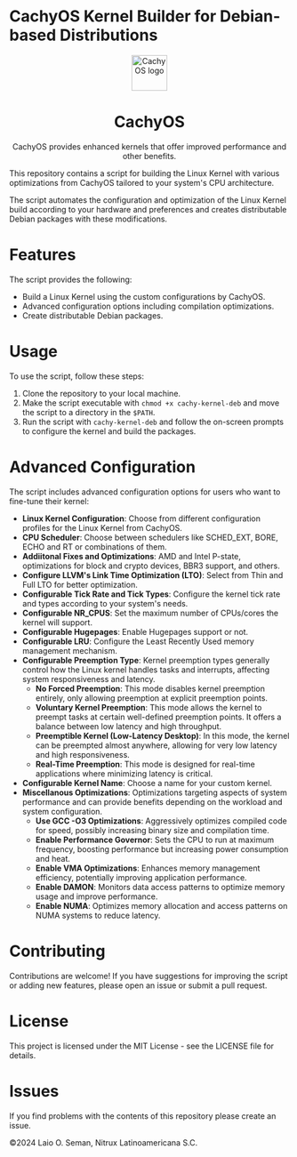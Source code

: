 # CachyOS Kernel Builder for Debian-based Distributions

<div align="center">
  <img src="https://wiki.cachyos.org/_astro/logo.BL2wM24g_Z1ms4u6.webp" width="64" alt="CachyOS logo"></img>
  <br/>
  <h1 align="center">CachyOS</h1>
  <p align="center">CachyOS provides enhanced kernels that offer improved performance and other benefits.</p>
</div>


This repository contains a script for building the Linux Kernel with various optimizations from CachyOS tailored to your system's CPU architecture.

The script automates the configuration and optimization of the Linux Kernel build according to your hardware and preferences and creates distributable Debian packages with these modifications.

# Features

The script provides the following:

- Build a Linux Kernel using the custom configurations by CachyOS.
- Advanced configuration options including compilation optimizations.
- Create distributable Debian packages.

# Usage

To use the script, follow these steps:

1. Clone the repository to your local machine.
2. Make the script executable with `chmod +x cachy-kernel-deb` and move the script to a directory in the `$PATH`.
3. Run the script with `cachy-kernel-deb` and follow the on-screen prompts to configure the kernel and build the packages.

# Advanced Configuration

The script includes advanced configuration options for users who want to fine-tune their kernel:

- **Linux Kernel Configuration**: Choose from different configuration profiles for the Linux Kernel from CachyOS.
- **CPU Scheduler**: Choose between schedulers like SCHED_EXT, BORE, ECHO and RT or combinations of them.
- **Addiitonal Fixes and Optimizations**: AMD and Intel P-state, optimizations for block and crypto devices, BBR3 support, and others.
- **Configure LLVM's Link Time Optimization (LTO)**: Select from Thin and Full LTO for better optimization.
- **Configurable Tick Rate and Tick Types**: Configure the kernel tick rate and types according to your system's needs.
- **Configurable NR_CPUS**: Set the maximum number of CPUs/cores the kernel will support.
- **Configurable Hugepages**: Enable Hugepages support or not.
- **Configurable LRU**: Configure the Least Recently Used memory management mechanism.
- **Configurable Preemption Type**: Kernel preemption types generally control how the Linux kernel handles tasks and interrupts, affecting system responsiveness and latency.
    - **No Forced Preemption**: This mode disables kernel preemption entirely, only allowing preemption at explicit preemption points.
    - **Voluntary Kernel Preemption**: This mode allows the kernel to preempt tasks at certain well-defined preemption points. It offers a balance between low latency and high throughput.
    - **Preemptible Kernel (Low-Latency Desktop)**: In this mode, the kernel can be preempted almost anywhere, allowing for very low latency and high responsiveness.
    - **Real-Time Preemption**: This mode is designed for real-time applications where minimizing latency is critical.
- **Configurable Kernel Name**: Choose a name for your custom kernel.
- **Miscellanous Optimizations**: Optimizations targeting aspects of system performance and can provide benefits depending on the workload and system configuration.
    - **Use GCC -O3 Optimizations**: Aggressively optimizes compiled code for speed, possibly increasing binary size and compilation time.
    - **Enable Performance Governor**: Sets the CPU to run at maximum frequency, boosting performance but increasing power consumption and heat.
    - **Enable VMA Optimizations**: Enhances memory management efficiency, potentially improving application performance.
    - **Enable DAMON**: Monitors data access patterns to optimize memory usage and improve performance.
    - **Enable NUMA**: Optimizes memory allocation and access patterns on NUMA systems to reduce latency.

# Contributing

Contributions are welcome! If you have suggestions for improving the script or adding new features, please open an issue or submit a pull request.

# License

This project is licensed under the MIT License - see the LICENSE file for details.


# Issues
If you find problems with the contents of this repository please create an issue.

©2024 Laio O. Seman, Nitrux Latinoamericana S.C.
